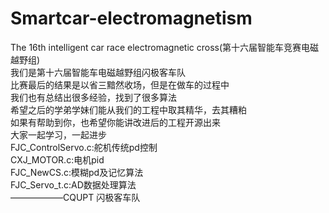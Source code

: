 # Smartcar-electromagnetism
The 16th intelligent car race electromagnetic cross(第十六届智能车竞赛电磁越野组)     
我们是第十六届智能车电磁越野组闪极客车队  
比赛最后的结果是以省三黯然收场，但是在做车的过程中  
我们也有总结出很多经验，找到了很多算法   
希望之后的学弟学妹们能从我们的工程中取其精华，去其糟粕   
如果有帮助到你，也希望你能讲改进后的工程开源出来   
大家一起学习，一起进步      
FJC_ControlServo.c:舵机传统pd控制    
CXJ_MOTOR.c:电机pid   
FJC_NewCS.c:模糊pd及记忆算法    
FJC_Servo_t.c:AD数据处理算法    
                                                 ——————CQUPT 闪极客车队
